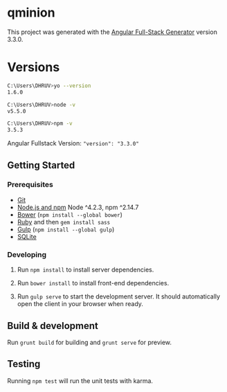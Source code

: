 # qminion

This project was generated with the [Angular Full-Stack Generator](https://github.com/DaftMonk/generator-angular-fullstack) version 3.3.0.

# Versions
```sh
C:\Users\DHRUV>yo --version
1.6.0

C:\Users\DHRUV>node -v
v5.5.0

C:\Users\DHRUV>npm -v
3.5.3
```
Angular Fullstack Version:   `"version": "3.3.0"`

## Getting Started

### Prerequisites

- [Git](https://git-scm.com/)
- [Node.js and npm](nodejs.org) Node ^4.2.3, npm ^2.14.7
- [Bower](bower.io) (`npm install --global bower`)
- [Ruby](https://www.ruby-lang.org) and then `gem install sass`
- [Gulp](http://gulpjs.com/) (`npm install --global gulp`)
- [SQLite](https://www.sqlite.org/quickstart.html)

### Developing

1. Run `npm install` to install server dependencies.

2. Run `bower install` to install front-end dependencies.

3. Run `gulp serve` to start the development server. It should automatically open the client in your browser when ready.

## Build & development

Run `grunt build` for building and `grunt serve` for preview.

## Testing

Running `npm test` will run the unit tests with karma.
